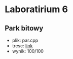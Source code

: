 # Laboratirium 6
## Park bitowy
* plik: par.cpp
* tresc: [link](https://szkopul.edu.pl/c/laboratorium-z-asd-2021/p/par/)
* wynik: 100/100